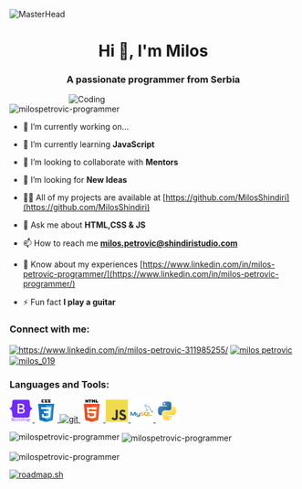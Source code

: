 ![MasterHead](https://repository-images.githubusercontent.com/588181932/e36ec678-7984-4cdd-8e4c-a3932772ff8e)

<h1 align="center">Hi 👋, I'm Milos</h1>
<h3 align="center">A passionate programmer from Serbia</h3>

<img align="right" alt="Coding" width="400" src="https://user-images.githubusercontent.com/74038190/212257454-16e3712e-945a-4ca2-b238-408ad0bf87e6.gif">

<p align="left"> <img src="https://komarev.com/ghpvc/?username=milospetrovic-programmer&label=Profile%20views&color=0e75b6&style=flat" alt="milospetrovic-programmer" /> </p>

- 🔭 I’m currently working on...

- 🌱 I’m currently learning **JavaScript**

- 👯 I’m looking to collaborate with **Mentors**

- 🤝 I’m looking for **New Ideas**

- 👨‍💻 All of my projects are available at [https://github.com/MilosShindiri](https://github.com/MilosShindiri)

- 💬 Ask me about **HTML,CSS & JS**

- 📫 How to reach me **milos.petrovic@shindiristudio.com**

- 📄 Know about my experiences [https://www.linkedin.com/in/milos-petrovic-programmer/](https://www.linkedin.com/in/milos-petrovic-programmer/)

- ⚡ Fun fact **I play a guitar**

<h3 align="left">Connect with me:</h3>
<p align="left">
<a href="https://www.linkedin.com/in/milos-petrovic-programmer/" target="blank"><img align="center" src="https://raw.githubusercontent.com/rahuldkjain/github-profile-readme-generator/master/src/images/icons/Social/linked-in-alt.svg" alt="https://www.linkedin.com/in/milos-petrovic-311985255/" height="30" width="40" /></a>
<a href="https://www.facebook.com/milos.petrovic.99" target="blank"><img align="center" src="https://raw.githubusercontent.com/rahuldkjain/github-profile-readme-generator/master/src/images/icons/Social/facebook.svg" alt="milos petrovic" height="30" width="40" /></a>
<a href="https://www.instagram.com/milos_019/" target="blank"><img align="center" src="https://raw.githubusercontent.com/rahuldkjain/github-profile-readme-generator/master/src/images/icons/Social/instagram.svg" alt="milos_019" height="30" width="40" /></a>
</p>

<h3 align="left">Languages and Tools:</h3>
<p align="left"> <a href="https://getbootstrap.com" target="_blank" rel="noreferrer"> <img src="https://raw.githubusercontent.com/devicons/devicon/master/icons/bootstrap/bootstrap-plain-wordmark.svg" alt="bootstrap" width="40" height="40"/> </a> <a href="https://www.w3schools.com/css/" target="_blank" rel="noreferrer"> <img src="https://raw.githubusercontent.com/devicons/devicon/master/icons/css3/css3-original-wordmark.svg" alt="css3" width="40" height="40"/> </a> <a href="https://git-scm.com/" target="_blank" rel="noreferrer"> <img src="https://www.vectorlogo.zone/logos/git-scm/git-scm-icon.svg" alt="git" width="40" height="40"/> </a> <a href="https://www.w3.org/html/" target="_blank" rel="noreferrer"> <img src="https://raw.githubusercontent.com/devicons/devicon/master/icons/html5/html5-original-wordmark.svg" alt="html5" width="40" height="40"/> </a> <a href="https://developer.mozilla.org/en-US/docs/Web/JavaScript" target="_blank" rel="noreferrer"> <img src="https://raw.githubusercontent.com/devicons/devicon/master/icons/javascript/javascript-original.svg" alt="javascript" width="40" height="40"/> </a> <a href="https://www.mysql.com/" target="_blank" rel="noreferrer"> <img src="https://raw.githubusercontent.com/devicons/devicon/master/icons/mysql/mysql-original-wordmark.svg" alt="mysql" width="40" height="40"/> </a> <a href="https://www.python.org" target="_blank" rel="noreferrer"> <img src="https://raw.githubusercontent.com/devicons/devicon/master/icons/python/python-original.svg" alt="python" width="40" height="40"/> </a> </p>

<p><img align="left" src="https://github-readme-stats.vercel.app/api/top-langs?username=MilosShindirir&show_icons=true&locale=en&layout=compact" alt="milospetrovic-programmer" /></p>

<p>&nbsp;<img align="center" src="https://github-readme-stats.vercel.app/api?username=MilosShindiri&show_icons=true&locale=en" alt="milospetrovic-programmer" /></p>

<p><img align="center" src="https://github-readme-streak-stats.herokuapp.com/?user=MilosShindiri&" alt="milospetrovic-programmer" /></p>

<a href="https://roadmap.sh"><img src="https://roadmap.sh/card/tall/65f03d9dfa39e177086375f9?variant=dark" alt="roadmap.sh"/></a>
